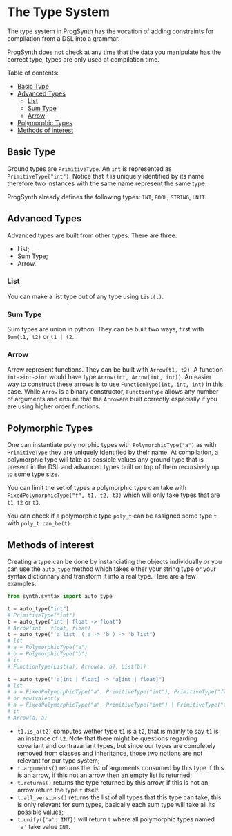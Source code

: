 # The Type System

The type system in ProgSynth has the vocation of adding constraints for compilation from a DSL into a grammar.

ProgSynth does not check at any time that the data you manipulate has the correct type, types are only used at compilation time.

<!-- toc -->
Table of contents:

- [Basic Type](#basic-type)
- [Advanced Types](#advanced-types)
  - [List](#list)
  - [Sum Type](#sum-type)
  - [Arrow](#arrow)
- [Polymorphic Types](#polymorphic-types)
- [Methods of interest](#methods-of-interest)

<!-- tocstop -->

## Basic Type

Ground types are ``PrimitiveType``.
An ``int`` is represented as ``PrimitiveType("int")``.
Notice that it is uniquely identified by its name therefore two instances with the same name represent the same type.

ProgSynth already defines the following types: ``INT``, ``BOOL``, ``STRING``, ``UNIT``.

## Advanced Types

Advanced types are built from other types.
There are three:

- List;
- Sum Type;
- Arrow.

### List

You can make a list type out of any type using ``List(t)``.

### Sum Type

Sum types are union in python.
They can be built two ways, first with ``Sum(t1, t2)`` or ``t1 | t2``.

### Arrow

Arrow represent functions.
They can be built with ``Arrow(t1, t2)``.
A function ``int->int->int`` would have type ``Arrow(int, Arrow(int, int))``.
An easier way to construct these arrows is to use ``FunctionType(int, int, int)`` in this case. While ``Arrow`` is a binary constructor, ``FunctionType`` allows any number of arguments and ensure that the ``Arrow``are built correctly especially if you are using higher order functions.

## Polymorphic Types

One can instantiate polymorphic types with ``PolymorphicType("a")`` as with ``PrimitiveType`` they are uniquely identified by their name.
At compilation, a polymorphic type will take as possible values any ground type that is present in the DSL and advanced types built on top of them recursively up to some type size.

You can limit the set of types a polymorphic type can take with ``FixedPolymorphicType("f", t1, t2, t3)`` which will only take types that are ``t1``, ``t2`` or ``t3``.

You can check if a polymorphic type ``poly_t`` can be assigned some type ``t`` with ``poly_t.can_be(t)``.

## Methods of interest

Creating a type can be done by instanciating the objects individually or you can use the ``auto_type`` method which takes either your string type or your syntax dictionnary and transform it into a real type. Here are a few examples:

```python
from synth.syntax import auto_type

t = auto_type("int") 
# PrimitiveType("int")
t = auto_type("int | float -> float") 
# Arrow(int | float, float)
t = auto_type("'a list  ('a -> 'b ) -> 'b list") 
# let
# a = PolymorphicType("a")
# b = PolymorphicType("b")
# in
# FunctionType(List(a), Arrow(a, b), List(b))

t = auto_type("'a[int | float] -> 'a[int | float]")
# let 
# a = FixedPolymorphicType("a", PrimitiveType("int"), PrimitiveType("float))
# or equivalently 
# a = FixedPolymorphicType("a", PrimitiveType("int") | PrimitiveType("float))
# in
# Arrow(a, a)
```

- ``t1.is_a(t2)`` computes wether type ``t1`` is a ``t2``, that is mainly to say ``t1`` is an instance of ``t2``.
Note that there might be questions regarding covariant and contravariant types, but since our types are completely removed from classes and inheritance, those two notions are not relevant for our type system;
- ``t.arguments()`` returns the list of arguments consumed by this type if this is an arrow, if this not an arrow then an empty list is returned;
- ``t.returns()`` returns the type returned by this arrow, if this is not an arrow return the type ``t`` itself.
- ``t.all_versions()`` returns the list of all types that this type can take, this is only relevant for sum types, basically each sum type will take all its possible values;
- ``t.unify({'a': INT})`` will return ``t`` where all polymorphic types named ``'a'`` take value ``INT``.

